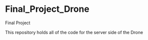 # Final_Project_Drone
Final Project


This repository holds all of the code for the server side of the Drone 
